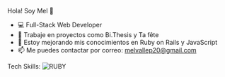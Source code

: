 Hola! Soy Mel 👋
- 💻 Full-Stack Web Developer
- 🔭 Trabaje en proyectos como Bi.Thesis y Ta fête
- 🌱 Estoy mejorando mis conocimientos en Ruby on Rails y JavaScript
- 📫 Me puedes contactar por correo: melvallep20@gmail.com

Tech Skills:
![RUBY](https://user-images.githubusercontent.com/88047119/156223443-76f6b77d-1053-43aa-92f2-4c53eee8b439.png)



